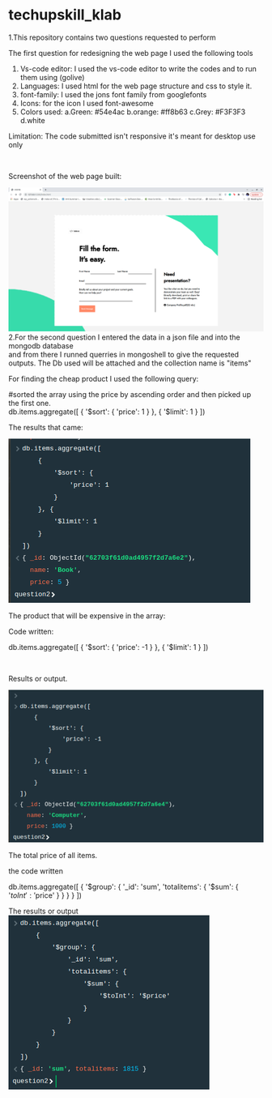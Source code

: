 # techupskill_klab

1.This repository contains two questions requested to perform

The first question for redesigning the web page I used the following tools

  1. Vs-code editor: I used the vs-code editor to write the codes and to run them using (golive)
  2. Languages: I used html for the web page structure and css to style it.
  3. font-family: I used the jons font family from googlefonts
  4. Icons: for the icon I used font-awesome
  5. Colors used:
     a.Green: #54e4ac
     b.orange: #ff8b63
     c.Grey: #F3F3F3
     d.white
     
 Limitation: The code submitted isn't responsive it's meant for desktop use only

<br/>

Screenshot of the web page built: <br/>

<img src="./Question1/images/Final_look.png" alt="waiti..." title="Cheap Product">
 
<br/>
2.For the second question I entered the data in a json file and into the mongodb database <br/> and from there I runned querries in mongoshell to give the requested outputs. The Db used will be attached and the collection name is "items" <br/>

For finding the cheap product I used the following query:<br/>


#sorted the array using the price by ascending order and then picked up the first one.<br/>
db.items.aggregate([
    {
        '$sort': {
            'price': 1
        }
    }, {
        '$limit': 1
    }
])
<br/>

The results that came: <br/>

<img src="./Question2/images/cheap.png" alt="waiti..." title="Cheap Product">
<br/>


The product that will be expensive in the array: <br/>

Code written: <br/>

db.items.aggregate([
    {
        '$sort': {
            'price': -1
        }
    }, {
        '$limit': 1
    }
])

<br/> 

Results or output.<br/>

<img src="./Question2/images/expensive.png" alt="waiti..." title="Expensive Product">

<br/>


The total price of all items.<br/>

the code written<br/>

db.items.aggregate([
    {
        '$group': {
            '_id': 'sum', 
            'totalitems': {
                '$sum': {
                    '$toInt': '$price'
                }
            }
        }
    }
])
<br/>

The results or output
<br/>
<img src="./Question2/images/total_price.png" alt="waiti..." title="total price">

